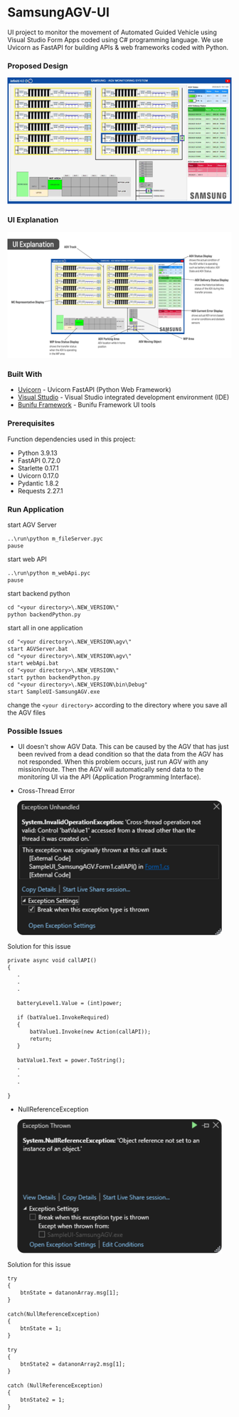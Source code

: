 # SamsungAGV-UI

UI project to monitor the movement of Automated Guided Vehicle using Visual Studio Form Apps coded using C# programming language. We use Uvicorn as FastAPI for building APIs & web frameworks coded with Python.

### Proposed Design
![](Final_UI_Design.jpg)

### UI Explanation
![](add_git_explanation.png)

### Built With

* [Uvicorn](https://www.uvicorn.org/) - Uvicorn FastAPI (Python Web Framework)
* [Visual Sttudio](https://visualstudio.microsoft.com/) - Visual Studio integrated development environment (IDE)
* [Bunifu Framework](https://bunifuframework.com/) - Bunifu Framework UI tools

### Prerequisites

Function dependencies used in this project:

- Python 3.9.13
- FastAPI 0.72.0
- Starlette 0.17.1
- Uvicorn 0.17.0
- Pydantic 1.8.2
- Requests 2.27.1

### Run Application
start AGV Server
```
..\run\python m_fileServer.pyc
pause
```

start web API
```
..\run\python m_webApi.pyc
pause
```

start backend python
```
cd "<your directory>\.NEW_VERSION\"
python backendPython.py
```

start all in one application
```
cd "<your directory>\.NEW_VERSION\agv\"
start AGVServer.bat
cd "<your directory>\.NEW_VERSION\agv\"
start webApi.bat
cd "<your directory>\.NEW_VERSION\"
start python backendPython.py
cd "<your directory>\.NEW_VERSION\bin\Debug"
start SampleUI-SamsungAGV.exe
```
change the `<your directory>` according to the directory where you save all the AGV files

### Possible Issues

- UI doesn't show AGV Data.
This can be caused by the AGV that has just been revived from a dead condition so that the data from the AGV has not responded. When this problem occurs, just run AGV with any mission/route. Then the AGV will automatically send data to the monitoring UI via the API (Application Programming Interface).


- Cross-Thread Error
<p align="center">
  <img width="460" src="gitIssue1.png">
</p>
Solution for this issue

```
private async void callAPI()        
{
   .
   .
   .
   
   batteryLevel1.Value = (int)power;

   if (batValue1.InvokeRequired)                        
   {                            
       batValue1.Invoke(new Action(callAPI));                              
       return;                        
   }                        

   batValue1.Text = power.ToString();
   .
   .
   .

}
```

- NullReferenceException
<p align="center">
  <img width="460" height="300" src="gitIssue2.png">
</p>
Solution for this issue

```
try                
{                    
    btnState = datanonArray.msg[1];                
}                

catch(NullReferenceException)                
{                    
    btnState = 1;                
}                

try                
{                    
    btnState2 = datanonArray2.msg[1];                
}                

catch (NullReferenceException)                
{                    
    btnState2 = 1;                
}
```
